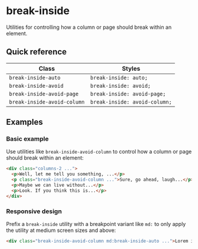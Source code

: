 # break-inside

Utilities for controlling how a column or page should break within an element.

## Quick reference

| Class                     | Styles                      |
|---------------------------|-----------------------------|
| `break-inside-auto`       | `break-inside: auto;`       |
| `break-inside-avoid`      | `break-inside: avoid;`      |
| `break-inside-avoid-page` | `break-inside: avoid-page;` |
| `break-inside-avoid-column` | `break-inside: avoid-column;` |


## Examples

### Basic example

Use utilities like `break-inside-avoid-column` to control how a column or page should break within an element:

```html
<div class="columns-2 ...">
  <p>Well, let me tell you something, ...</p>
  <p class="break-inside-avoid-column ...">Sure, go ahead, laugh...</p>
  <p>Maybe we can live without...</p>
  <p>Look. If you think this is...</p>
</div>
```

### Responsive design

Prefix a `break-inside` utility with a breakpoint variant like `md:` to only apply the utility at medium screen sizes and above:

```html
<div class="break-inside-avoid-column md:break-inside-auto ...">Lorem ipsum dolor sit amet...</div>
```

